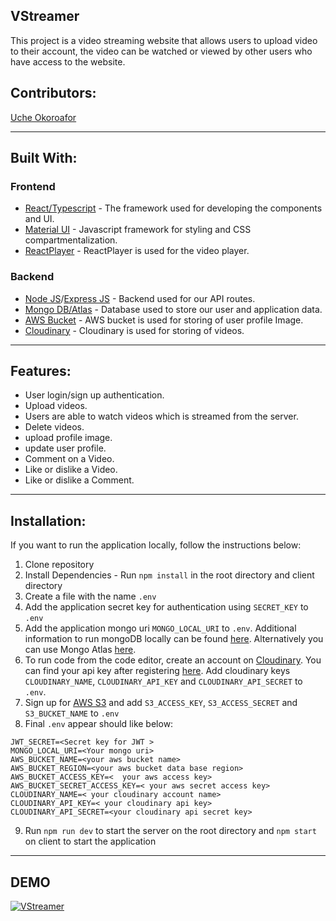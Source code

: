 ## VStreamer

This project is a video streaming website that allows users to upload video to their account, the video can be watched or viewed by other users who have access to the website.

## Contributors:

[Uche Okoroafor](https://github.com/uche-okoroafor)

---


## Built With:

### Frontend

- [React/Typescript](https://reactjs.org/) - The framework used for developing the components and UI.
- [Material UI](https://material-ui.com/) - Javascript framework for styling and CSS compartmentalization.
- [ReactPlayer](https://github.com/feross/simple-peer) - ReactPlayer is used for the video player.

### Backend

- [Node JS](https://reactjs.org/)/[Express JS](https://expressjs.com/) - Backend used for our API routes.
- [Mongo DB/Atlas](https://www.mongodb.com/) - Database used to store our user and application data.
- [AWS Bucket](https://aws.amazon/) - AWS bucket is used for storing of user profile Image.
- [Cloudinary](https://cloudinary.com/) - Cloudinary is used for storing of videos.

---

## Features:

- User login/sign up authentication.
- Upload videos.
- Users are able to watch videos which is streamed from the server.
- Delete videos.
- upload profile image.
- update user profile.
- Comment on a Video.
- Like or dislike a Video.
- Like or dislike a Comment.
---

## Installation:

If you want to run the application locally, follow the instructions below:

1. Clone repository
2. Install Dependencies - Run `npm install` in the root directory and client directory
3. Create a file with the name `.env`
4. Add the application secret key for authentication using `SECRET_KEY` to `.env`
5. Add the application mongo uri `MONGO_LOCAL_URI` to `.env`. Additional information to run mongoDB locally can be found [here](https://docs.mongodb.com/manual/installation/). Alternatively you can use Mongo Atlas [here](https://www.mongodb.com/cloud/atlas).
6. To run code from the code editor, create an account on [Cloudinary](https://cloudinary.com/). You can find your api key after registering [here](https://cloudinary.com/). Add cloudinary keys ```CLOUDINARY_NAME```,
```CLOUDINARY_API_KEY``` and  ```CLOUDINARY_API_SECRET``` to ```.env```.
7. Sign up for [AWS S3](https://aws.amazon.com/s3/) and add `S3_ACCESS_KEY`, `S3_ACCESS_SECRET` and `S3_BUCKET_NAME` to `.env`
8. Final `.env` appear should like below:

```
JWT_SECRET=<Secret key for JWT >
MONGO_LOCAL_URI=<Your mongo uri>
AWS_BUCKET_NAME=<your aws bucket name>
AWS_BUCKET_REGION=<your aws bucket data base region>
AWS_BUCKET_ACCESS_KEY=<  your aws access key>
AWS_BUCKET_SECRET_ACCESS_KEY=< your aws secret access key>
CLOUDINARY_NAME=< your cloudinary account name>
CLOUDINARY_API_KEY=< your cloudinary api key>
CLOUDINARY_API_SECRET=<your cloudinary api secret key>
```

9. Run `npm run dev` to start the server on the root directory and `npm start` on client to start the application

---

## DEMO


[![VStreamer](https://user-images.githubusercontent.com/71725892/154419674-7d50bee9-ebec-4df4-8f50-193ca8fc97d1.png)](https://www.loom.com/share/269f5a41b05746c49ab39186034ae04e)

